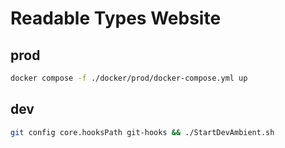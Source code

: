 # Readable Types Website

## prod
```bash
docker compose -f ./docker/prod/docker-compose.yml up
```

## dev
```bash
git config core.hooksPath git-hooks && ./StartDevAmbient.sh
```